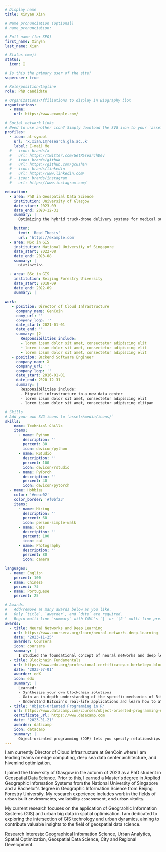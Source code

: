 ```yaml
---
# Display name
title: Xinyan Xian

# Name pronunciation (optional)
# name_pronunciation: 

# Full name (for SEO)
first_name: Xinyan
last_name: Xian

# Status emoji
status:
  icon: 🍨

# Is this the primary user of the site?
superuser: true

# Role/position/tagline
role: PhD candidate

# Organizations/Affiliations to display in Biography blox
organizations:
  - name: 
    url: https://www.example.com/

# Social network links
# Need to use another icon? Simply download the SVG icon to your `assets/media/icons/` folder.
profiles:
  - icon: at-symbol
    url: 'x.xian.1@research.gla.ac.uk'
    label: E-mail Me
  # - icon: brands/x
  #   url: https://twitter.com/GetResearchDev
  # - icon: brands/github
  #   url: https://github.com/gcushen
  # - icon: brands/linkedin
  #   url: https://www.linkedin.com/
  # - icon: brands/instagram
  #   url: https://www.instagram.com/

education:
  - area: PhD in Geospatial Data Science
    institution: University of Glasgow
    date_start: 2023-09
    date_end: 2020-12-31
    summary: |
      Optimizing the hybrid truck-drone delivery systems for medical supplies by integrating drones with traditional methods, enhancing efficiency, cost-effectiveness, and accessibility, especially in remote areas, while addressing operational trade-offs like payload limits and battery constraints.

    button:
      text: 'Read Thesis'
      url: 'https://example.com'
  - area: MSc in GIS
    institution: National University of Singapore
    date_start: 2022-08
    date_end: 2023-08
    summary: |
      Distinction

  - area: BSc in GIS
    institution: Beijing Forestry University
    date_start: 2018-09
    date_end: 2022-09
    summary: |
      
work:
   - position: Director of Cloud Infrastructure
     company_name: GenCoin
     comy_url: ''
     company_logo: ''
     date_start: 2021-01-01
     date_end: ''
     summary: |2-
       Responsibilities include:
       - lorem ipsum dolor sit amet, consectetur adipiscing elit
       - lorem ipsum dolor sit amet, consectetur adipiscing elit
       - lorem ipsum dolor sit amet, consectetur adipiscing elit
   - position: Backend Software Engineer
     company_name: X
     company_url: ''
     company_logo: ''
     date_start: 2016-01-01
     date_end: 2020-12-31
     summary: |
       Responsibilities include:
       - Migrated infrastructure to a new data center
       - lorem ipsum dolor sit amet, consectetur adipiscing elit
       - lorem ipsum dolor sit amet, consectetur adipiscing elitpan

# Skills
# Add your own SVG icons to `assets/media/icons/`
skills:
  - name: Technical Skills
    items:
      - name: Python
        description: ''
        percent: 80
        icon: devicon/python
      - name: RStudio
        description: ''
        percent: 100
        icon: devicon/rstudio
      - name: PyTorch
        description: ''
        percent: 40
        icon: devicon/pytorch
  - name: Hobbies
    color: '#eeac02'
    color_border: '#f0bf23'
    items:
      - name: Hiking
        description: ''
        percent: 60
        icon: person-simple-walk
      - name: Cats
        description: ''
        percent: 100
        icon: cat
      - name: Photography
        description: ''
        percent: 80
        icon: camera

languages:
  - name: English
    percent: 100
  - name: Chinese
    percent: 75
  - name: Portuguese
    percent: 25

# Awards.
#   Add/remove as many awards below as you like.
#   Only `title`, `awarder`, and `date` are required.
#   Begin multi-line `summary` with YAML's `|` or `|2-` multi-line prefix and indent 2 spaces below.
awards:
  - title: Neural Networks and Deep Learning
    url: https://www.coursera.org/learn/neural-networks-deep-learning
    date: '2023-11-25'
    awarder: Coursera
    icon: coursera
    summary: |
      I studied the foundational concept of neural networks and deep learning. By the end, I was familiar with the significant technological trends driving the rise of deep learning; build, train, and apply fully connected deep neural networks; implement efficient (vectorized) neural networks; identify key parameters in a neural network’s architecture; and apply deep learning to your own applications.
  - title: Blockchain Fundamentals
    url: https://www.edx.org/professional-certificate/uc-berkeleyx-blockchain-fundamentals
    date: '2023-07-01'
    awarder: edX
    icon: edx
    summary: |
      Learned:
      - Synthesize your own blockchain solutions
      - Gain an in-depth understanding of the specific mechanics of Bitcoin
      - Understand Bitcoin’s real-life applications and learn how to attack and destroy Bitcoin, Ethereum, smart contracts and Dapps, and alternatives to Bitcoin’s Proof-of-Work consensus algorithm
  - title: 'Object-Oriented Programming in R'
    url: https://www.datacamp.com/courses/object-oriented-programming-with-s3-and-r6-in-r
    certificate_url: https://www.datacamp.com
    date: '2023-01-21'
    awarder: datacamp
    icon: datacamp
    summary: |
      Object-oriented programming (OOP) lets you specify relationships between functions and the objects that they can act on, helping you manage complexity in your code. This is an intermediate level course, providing an introduction to OOP, using the S3 and R6 systems. S3 is a great day-to-day R programming tool that simplifies some of the functions that you write. R6 is especially useful for industry-specific analyses, working with web APIs, and building GUIs.
---
```


I am currently Director of Cloud Infrastructure at GenCoin where I am leading teams on edge computing, deep sea data center architecture, and hivemind optimization.


I joined the University of Glasgow in the autumn of 2023 as a PhD student in Geospatial Data Science. Prior to this, I earned a Master's degree in Applied Geographic Information Systems from the National University of Singapore and a Bachelor's degree in Geographic Information Science from Beijing Forestry University. My research experience includes work in the fields of urban built environments, walkability assessment, and urban vitality.

My current research focuses on the application of Geographic Information Systems (GIS) and urban big data in spatial optimisation. I am dedicated to exploring the intersection of GIS technology and urban dynamics, aiming to contribute valuable insights to the field of geospatial data science.

Research Interests:
Geographical Information Science, Urban Analytics, Spatial Optimization, Geospatial Data Science, City and Regional Development.
